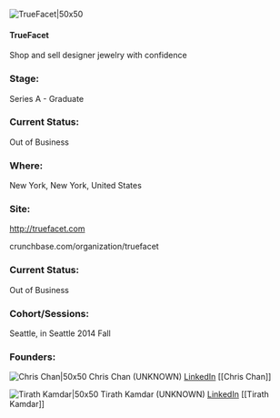 

![TrueFacet|50x50](https://apimg.techstars.com/connect/images/image_files/5441e76a6184d56b3e000001/original/TF_Logo.jpg)

#### TrueFacet
Shop and sell designer jewelry with confidence

### Stage: 
Series A - Graduate 

### Current Status: 
Out of Business

### Where:
New York, New York, United States

### Site:
http://truefacet.com



crunchbase.com/organization/truefacet

### Current Status: 
Out of Business

### Cohort/Sessions: 
Seattle, in Seattle 2014 Fall

### Founders: 

![Chris Chan|50x50](https://apimg.techstars.com/connect/images/image_files/53c72e3953061e89d5000001/original/me.jpg) Chris Chan (UNKNOWN) [LinkedIn](https://linkedin.com/in/christopherchan007) [[Chris Chan]]

![Tirath Kamdar|50x50](https://apimg.techstars.com/connect/images/image_files/53c68f27ccbce730b2000002/original/0d4cce2.jpg) Tirath Kamdar (UNKNOWN) [LinkedIn](https://linkedin.com/pub/tirath-kamdar) [[Tirath Kamdar]]


